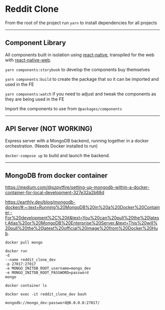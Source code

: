 # Reddit Clone

From the root of the project run `yarn` to install dependencies for all projects

---

## Component Library

All components built in isolation using [react-native](https://reactnative.dev/), transpiled for the web with [react-native-web](https://necolas.github.io/react-native-web/).

`yarn components:storybook` to develop the components buy themselves

`yarn components:build` to create the package that so it can be imported and used in the FE

`yarn components:watch` if you need to adjust and tweak the components as they are being used in the FE

Import the components to use from `@packages/components`

---

## API Server (NOT WORKING)

Express server with a MongoDB backend, running together in a docker orchestration. (Needs Docker installed to run)

`docker-compose up` to build and launch the backend.

---

## MongoDB from docker container

https://medium.com/@szpytfire/setting-up-mongodb-within-a-docker-container-for-local-development-327e32a2b68d

https://earthly.dev/blog/mongodb-docker/#:~:text=Running%20MongoDB%20in%20a%20Docker%20Container,-For%20development%2C%20it&text=You%20can%20pull%20the%20latest,Atlas%20or%20MongoDB%20Enterprise%20Server.&text=This%20will%20pull%20the%20latest%20official%20image%20from%20Docker%20Hub.

`docker pull mongo`

```
docker run
-d
--name reddit_clone_dev
-p 27017:27017
-e MONGO_INITDB_ROOT_username=mongo_dev
-e MONGO_INITDB_ROOT_PASSWORD=password
mongo
```

`docker container ls`

`docker exec -it reddit_clone_dev bash`

```
mongodb://mongo_dev:password@0.0.0.0:27017/
```
